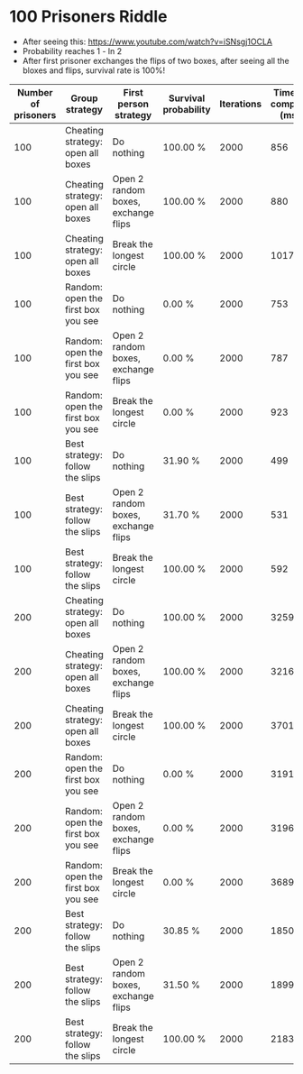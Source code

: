 # 100 Prisoners Riddle

- After seeing this: https://www.youtube.com/watch?v=iSNsgj1OCLA
- Probability reaches 1 - ln 2
- After first prisoner exchanges the flips of two boxes, after seeing all the bloxes and flips, survival rate is 100%!


| Number of prisoners | Group strategy | First person strategy | Survival probability | Iterations | Time to compute (ms) |
| - |  - |  - |  - |  - |  - |
| 100 | Cheating strategy: open all boxes  |  Do nothing                         | 100.00 % | 2000 | 856  |
| 100 | Cheating strategy: open all boxes  | Open 2 random boxes, exchange flips | 100.00 % | 2000 | 880  |
| 100 | Cheating strategy: open all boxes  | Break the longest circle            | 100.00 % | 2000 | 1017 |
| 100 | Random: open the first box you see | Do nothing                          | 0.00 %   | 2000 | 753  |
| 100 | Random: open the first box you see | Open 2 random boxes, exchange flips | 0.00 %   | 2000 | 787  |
| 100 | Random: open the first box you see | Break the longest circle            | 0.00 %   | 2000 | 923  |
| 100 | Best strategy: follow the slips    | Do nothing                          | 31.90 %  | 2000 | 499  |
| 100 | Best strategy: follow the slips    | Open 2 random boxes, exchange flips | 31.70 %  | 2000 | 531  |
| 100 | Best strategy: follow the slips    | Break the longest circle            | 100.00 % | 2000 | 592  |
| 200 | Cheating strategy: open all boxes  | Do nothing                          | 100.00 % | 2000 | 3259 |
| 200 | Cheating strategy: open all boxes  | Open 2 random boxes, exchange flips | 100.00 % | 2000 | 3216 |
| 200 | Cheating strategy: open all boxes  | Break the longest circle            | 100.00 % | 2000 | 3701 |
| 200 | Random: open the first box you see | Do nothing                          | 0.00 %   | 2000 | 3191 |
| 200 | Random: open the first box you see | Open 2 random boxes, exchange flips | 0.00 %   | 2000 | 3196 |
| 200 | Random: open the first box you see | Break the longest circle            | 0.00 %   | 2000 | 3689 |
| 200 | Best strategy: follow the slips    | Do nothing                          | 30.85 %  | 2000 | 1850 |
| 200 | Best strategy: follow the slips    | Open 2 random boxes, exchange flips | 31.50 %  | 2000 | 1899 |
| 200 | Best strategy: follow the slips    | Break the longest circle            | 100.00 % | 2000 | 2183 |